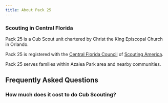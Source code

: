 ```yaml
---
title: About Pack 25
---
```


### Scouting in Central Florida

Pack 25 is a Cub Scout unit chartered by Christ the King Episcopal Church in Orlando.

Pack 25 is registered with the [Central Florida Council](https://www.cflscouting.org/what-is-cub-scouting/) of [Scouting America](https://www.scouting.org/programs/cub-scouts/).

Pack 25 serves families within Azalea Park area and nearby communities.

## Frequently Asked Questions

### How much does it cost to do Cub Scouting?

